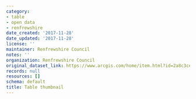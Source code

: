 ```yaml
---
category:
- table
- open data
- renfrewshire
date_created: '2017-11-28'
date_updated: '2017-11-28'
license: ''
maintainer: Renfrewshire Council
notes: ''
organization: Renfrewshire Council
original_dataset_link: https://www.arcgis.com/home/item.html?id=2a8c3cedfd514d9b9545b3906d7bc4bc
records: null
resources: []
schema: default
title: Table thumbnail
---
```

